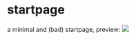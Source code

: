 # startpage
a minimal and (bad) startpage, preview:
![](https://cdn.discordapp.com/attachments/635625917623828520/1100057215899013300/image.png)
